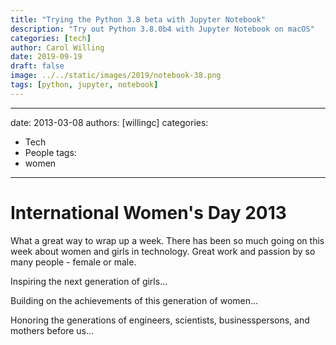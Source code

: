 ```yaml
---
title: "Trying the Python 3.8 beta with Jupyter Notebook"
description: "Try out Python 3.8.0b4 with Jupyter Notebook on macOS"
categories: [tech]
author: Carol Willing
date: 2019-09-19
draft: false
image: ../../static/images/2019/notebook-38.png
tags: [python, jupyter, notebook]
---
```

---
date: 2013-03-08
authors: [willingc]
categories:
  - Tech
  - People
tags:
  - women
---

# International Women's Day 2013

What a great way to wrap up a week. There has been so much going on this week
about women and girls in technology. Great work and passion by so many people -
female or male.
<!-- more -->
Inspiring the next generation of girls...

Building on the achievements of this generation of women...

Honoring the generations of engineers, scientists, businesspersons, and
mothers before us...
